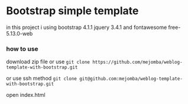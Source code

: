# Bootstrap simple template
in this project i using bootstrap 4.1.1 jquery 3.4.1 and fontawesome free-5.13.0-web
### how to use
download zip file or use 
`git clone https://github.com/mejomba/weblog-template-with-bootstrap.git`

or use ssh method
`git clone git@github.com:mejomba/weblog-template-with-bootstrap.git`

open index.html
